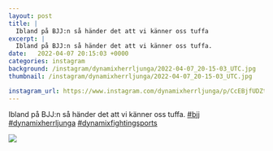```yaml
---
layout: post
title: |
  Ibland på BJJ:n så händer det att vi känner oss tuffa
excerpt: |
  Ibland på BJJ:n så händer det att vi känner oss tuffa.   
date:   2022-04-07 20:15:03 +0000
categories: instagram
background: /instagram/dynamixherrljunga/2022-04-07_20-15-03_UTC.jpg
thumbnail: /instagram/dynamixherrljunga/2022-04-07_20-15-03_UTC.jpg

instagram_url: https://www.instagram.com/dynamixherrljunga/p/CcEBjfUDZtc
---
```

Ibland på BJJ:n så händer det att vi känner oss tuffa. [#bjj](https://www.instagram.com/explore/tags/bjj/) [#dynamixherrljunga](https://www.instagram.com/explore/tags/dynamixherrljunga/) [#dynamixfightingsports](https://www.instagram.com/explore/tags/dynamixfightingsports/)



<img src='{{ site.baseurl }}/instagram/dynamixherrljunga/2022-04-07_20-15-03_UTC.jpg' class='img-fluid' />
